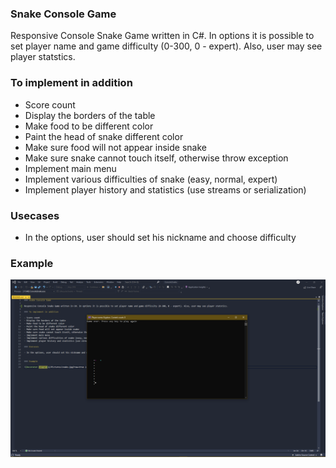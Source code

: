 ### Snake Console Game

Responsive Console Snake Game written in C#. In options it is possible to set player name and game difficulty (0-300, 0 - expert). Also, user may see player statstics.

### To implement in addition

- Score count
- Display the borders of the table
- Make food to be different color
- Paint the head of snake different color
- Make sure food will not appear inside snake
- Make sure snake cannot touch itself, otherwise throw exception
- Implement main menu
- Implement various difficulties of snake (easy, normal, expert)
- Implement player history and statistics (use streams or serialization)

### Usecases

- In the options, user should set his nickname and choose difficulty


### Example

![Decorator diagram](/Pictures/Game-Footage.png?raw=true )

